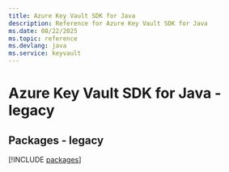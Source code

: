 ```yaml
---
title: Azure Key Vault SDK for Java
description: Reference for Azure Key Vault SDK for Java
ms.date: 08/22/2025
ms.topic: reference
ms.devlang: java
ms.service: keyvault
---
```

# Azure Key Vault SDK for Java - legacy
## Packages - legacy
[!INCLUDE [packages](key-vault-index.md)]